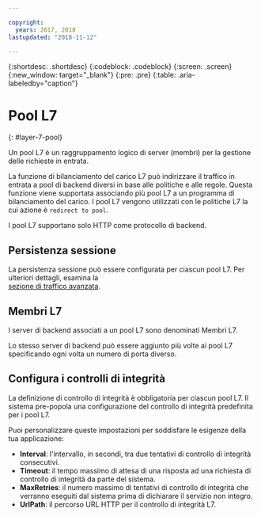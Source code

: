 ```yaml
---

copyright:
  years: 2017, 2018
lastupdated: "2018-11-12"

---
```


{:shortdesc: .shortdesc}
{:codeblock: .codeblock}
{:screen: .screen}
{:new_window: target="_blank"}
{:pre: .pre}
{:table: .aria-labeledby="caption"}

# Pool L7
{: #layer-7-pool}

Un pool L7 è un raggruppamento logico di server (membri) per la gestione delle richieste in entrata.

La funzione di bilanciamento del carico L7 può indirizzare il traffico in entrata a pool di backend diversi in base alle
politiche e alle regole. Questa funzione viene supportata associando più pool L7 a un programma di bilanciamento del carico. I pool L7 vengono utilizzati con le politiche L7 la cui azione è `redirect to pool`.

I pool L7 supportano solo HTTP come protocollo di backend.

## Persistenza sessione
La persistenza sessione può essere configurata per ciascun pool L7. Per ulteriori dettagli, esamina la  
[sezione di traffico avanzata](/docs/infrastructure/loadbalancer-service?topic=loadbalancer-service-advanced-traffic-management-with-ibm-cloud-load-balancer).

## Membri L7

I server di backend associati a un pool L7 sono denominati Membri L7.

Lo stesso server di backend può essere aggiunto più volte ai pool L7 specificando ogni volta un numero di porta diverso.

## Configura i controlli di integrità
La definizione di controllo di integrità è obbligatoria per ciascun pool L7. Il sistema pre-popola una configurazione del controllo di integrità predefinita per i pool L7.

Puoi personalizzare queste impostazioni per soddisfare le esigenze della tua applicazione:

 * **Interval**: l'intervallo, in secondi, tra due tentativi di controllo di integrità consecutivi.
 * **Timeout**: il tempo massimo di attesa di una risposta ad una richiesta di controllo di integrità da parte del sistema.
 * **MaxRetries**: il numero massimo di tentativi di controllo di integrità che verranno eseguiti dal sistema prima di dichiarare il servizio non integro.
 * **UrlPath**: il percorso URL HTTP per il controllo di integrità L7.
